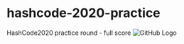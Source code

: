# hashcode-2020-practice
HashCode2020 practice round - full score
![GitHub Logo](https://i.imgur.com/rqek162.png)


